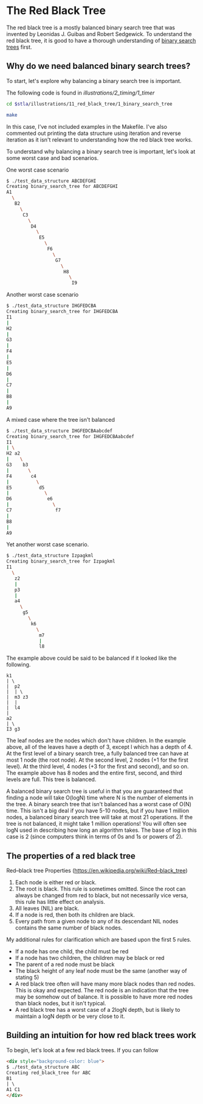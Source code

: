 # The Red Black Tree

The red black tree is a mostly balanced binary search tree that was invented by Leonidas J. Guibas and Robert Sedgewick.  To understand the red black tree, it is good to have a thorough understanding of [binary search trees](10_binary_search_trees.md) first.  

## Why do we need balanced binary search trees?

To start, let's explore why balancing a binary search tree is important.

The following code is found in <i>illustrations/2_timing/1_timer</i>
```bash
cd $stla/illustrations/11_red_black_tree/1_binary_search_tree
```

```bash
make
```

In this case, I've not included examples in the Makefile.  I've also commented out printing the data structure using iteration and reverse iteration as it isn't relevant to understanding how the red black tree works.

To understand why balancing a binary search tree is important, let's look at some worst case and bad scenarios.

One worst case scenario
```bash
$ ./test_data_structure ABCDEFGHI
Creating binary_search_tree for ABCDEFGHI
A1
  \
   B2
     \
      C3
        \
         D4
           \
            E5
              \
               F6
                 \
                  G7
                    \
                     H8
                       \
                        I9
```

Another worst case scenario
```bash
$ ./test_data_structure IHGFEDCBA
Creating binary_search_tree for IHGFEDCBA
I1
|
H2
|
G3
|
F4
|
E5
|
D6
|
C7
|
B8
|
A9
```


A mixed case where the tree isn't balanced
```bash
$ ./test_data_structure IHGFEDCBAabcdef
Creating binary_search_tree for IHGFEDCBAabcdef
I1
| \
H2 a2
|    \
G3    b3
|       \
F4       c4
|          \
E5          d5
|             \
D6             e6
|                \
C7                f7
|                   
B8
|
A9
```

Yet another worst case scenario.
```bash
$ ./test_data_structure Izpagkml
Creating binary_search_tree for Izpagkml
I1
  \
   z2
   |
   p3
   |
   a4
     \
      g5
        \
         k6
           \
            m7
            |
            l8
```

The example above could be said to be balanced if it looked like the following.

```
k1
| \
|  p2
|  | \
|  m3 z3
|  |    
|  l4
|    
a2
| \
I3 g3
```

The leaf nodes are the nodes which don't have children.  In the example above, all of the leaves have a depth of 3, except l which has a depth of 4.  At the first level of a binary search tree, a fully balanced tree can have at most 1 node (the root node).  At the second level, 2 nodes (+1 for the first level).  At the third level, 4 nodes (+3 for the first and second), and so on.  The example above has 8 nodes and the entire first, second, and third levels are full.  This tree is balanced.

A balanced binary search tree is useful in that you are guaranteed that finding a node will take O(logN) time where N is the number of elements in the tree.  A binary search tree that isn't balanced has a worst case of O(N) time.  This isn't a big deal if you have 5-10 nodes, but if you have 1 million nodes, a balanced binary search tree will take at most 21 operations.  If the tree is not balanced, it might take 1 million operations!  You will often see logN used in describing how long an algorithm takes.  The base of log in this case is 2 (since computers think in terms of 0s and 1s or powers of 2).

## The properties of a red black tree

Red–black tree Properties (https://en.wikipedia.org/wiki/Red–black_tree)

1. Each node is either red or black.
2. The root is black. This rule is sometimes omitted. Since the root can always
  be changed from red to black, but not necessarily vice versa, this rule has
  little effect on analysis.
3. All leaves (NIL) are black.
4. If a node is red, then both its children are black.
5. Every path from a given node to any of its descendant NIL nodes contains the
  same number of black nodes.

My additional rules for clarification which are based upon the first 5 rules.
- If a node has one child, the child must be red
- If a node has two children, the children may be black or red
- The parent of a red node must be black
- The black height of any leaf node must be the same (another way of stating 5)
- A red black tree often will have many more black nodes than red nodes.  This is okay and expected.  The red node is an indication that the tree may be somehow out of balance.  It is possible to have more red nodes than black nodes, but it isn't typical.
- A red black tree has a worst case of a 2logN depth, but is likely to maintain a logN depth or be very close to it.

## Building an intuition for how red black trees work

To begin, let's look at a few red black trees.  If you can follow
```html
<div style="background-color: blue">
$ ./test_data_structure ABC
Creating red_black_tree for ABC
B1
| \
A1 C1
</div>
```
